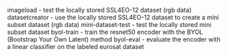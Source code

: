 imageload - test the locally stored SSL4EO-12 dataset (rgb data)
datasetcreator - use the locally stored SSL4EO-12 dataset to create a mini subset dataset (rgb data)
mini-dataset-test - test the locally stored mini subset dataset
byol-train - train the resnet50 encoder with the BYOL (Bootstrap Your Own Latent) method
byol-eval - evaluate the encoder with a linear classifier on the labeled eurosat dataset

